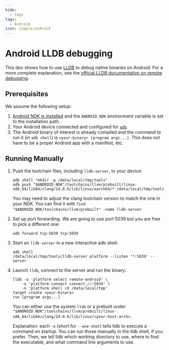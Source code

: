 ```yaml
---
hide:
  - tags
tags:
  - Android
icon: simple/android
---
```


# Android LLDB debugging

This doc shows how to use [LLDB](https://lldb.llvm.org/index.html) to debug
native binaries on Android. For a more complete explanation, see the
[official LLDB documentation on remote debugging](https://lldb.llvm.org/use/remote.html).

## Prerequisites

We assume the following setup:

1. [Android NDK is installed](https://developer.android.com/ndk/downloads) and
   the `ANDROID_NDK` environment variable is set to the installation path.
2. Your Android device connected and configured for
   [`adb`](https://developer.android.com/studio/command-line/adb).
3. The Android binary of interest is already compiled and the command to run it
   (in `adb shell`) is `<your-binary> [program args...]`. This does *not* have
   to be a proper Android app with a manifest, etc.

## Running Manually

1. Push the toolchain files, including `lldb-server`, to your device:

    ```shell
    adb shell "mkdir -p /data/local/tmp/tools"
    adb push "$ANDROID_NDK"/toolchains/llvm/prebuilt/linux-x86_64/lib64/clang/14.0.6/lib/linux/aarch64/* /data/local/tmp/tools
    ```

    You may need to adjust the clang toolchain version to match the one in your
    NDK. You can find it with
    `find "$ANDROID_NDK/toolchains/llvm/prebuilt" -name lldb-server`.

2. Set up port forwarding. We are going to use port 5039 but you are free to
   pick a different one:

    ```shell
    adb forward tcp:5039 tcp:5039
    ```

3. Start an `lldb-server` in a new interactive adb shell:

    ```shell
    adb shell
    /data/local/tmp/tools/lldb-server platform --listen '*:5039' --server
    ```

4. Launch `lldb`, connect to the server and run the binary:

    ```shell
    lldb -o 'platform select remote-android' \
        -o 'platform connect connect://:5039' \
        -o 'platform shell cd /data/local/tmp'
    target create <your-binary>
    run [program args...]
    ```

    You can either use the system `lldb` or a prebuilt under `"$ANDROID_NDK"/toolchains/llvm/prebuilt/linux-x86_64/lib64/clang/14.0.6/lib/linux/<your-host-arch>`.

    Explanation: each `-o` (short for `--one-shot`) tells lldb to execute a
    command on startup. You can run those manually in the lldb shell, if you
    prefer. Then, we tell lldb which working directory to use, where to find the
    executable, and what command line arguments to use.
